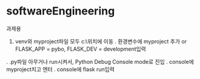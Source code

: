 # softwareEngineering
과제용
1. venv와 myproject파일 모두 c:\위치에 이동
. 환경변수에 myproject 추가 or FLASK_APP = pybo, FLASK_DEV = development입력



. .py파일 아무거나 run시켜서, Python Debug Console mode로 진입
. console에 myproject치고 엔터
. console에 flask run입력
